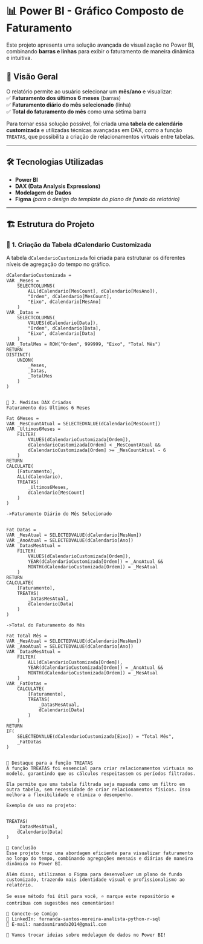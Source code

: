 # 📊 Power BI - Gráfico Composto de Faturamento  

Este projeto apresenta uma solução avançada de visualização no Power BI, combinando **barras e linhas** para exibir o faturamento de maneira dinâmica e intuitiva.  

## 🚀 Visão Geral  

O relatório permite ao usuário selecionar um **mês/ano** e visualizar:  
✅ **Faturamento dos últimos 6 meses** (barras)  
✅ **Faturamento diário do mês selecionado** (linha)  
✅ **Total do faturamento do mês** como uma sétima barra  

Para tornar essa solução possível, foi criada uma **tabela de calendário customizada** e utilizadas técnicas avançadas em DAX, como a função `TREATAS`, que possibilita a criação de relacionamentos virtuais entre tabelas.  

---

## 🛠 Tecnologias Utilizadas  

- **Power BI**  
- **DAX (Data Analysis Expressions)**  
- **Modelagem de Dados**  
- **Figma** *(para o design do template do plano de fundo do relatório)*  

---

## 🏗 Estrutura do Projeto  

### 📌 **1. Criação da Tabela dCalendario Customizada**  

A tabela `dCalendarioCustomizada` foi criada para estruturar os diferentes níveis de agregação do tempo no gráfico.  

```DAX
dCalendarioCustomizada = 
VAR _Meses = 
    SELECTCOLUMNS(
        ALL(dCalendario[MesCount], dCalendario[MesAno]),
        "Ordem", dCalendario[MesCount],
        "Eixo", dCalendario[MesAno]
    )
VAR _Datas = 
    SELECTCOLUMNS(
        VALUES(dCalendario[Data]),
        "Ordem", dCalendario[Data],
        "Eixo", dCalendario[Data]
    )
VAR _TotalMes = ROW("Ordem", 999999, "Eixo", "Total Mês")
RETURN
DISTINCT(
    UNION(
        _Meses,
        _Datas,
        _TotalMes
    )
)


📌 2. Medidas DAX Criadas
Faturamento dos Últimos 6 Meses

Fat 6Meses = 
VAR _MesCountAtual = SELECTEDVALUE(dCalendario[MesCount]) 
VAR _Ultimos6Meses = 
    FILTER(
        VALUES(dCalendarioCustomizada[Ordem]), 
        dCalendarioCustomizada[Ordem] < _MesCountAtual && 
        dCalendarioCustomizada[Ordem] >= _MesCountAtual - 6
    ) 
RETURN
CALCULATE(
    [Faturamento],
    ALL(dCalendario),
    TREATAS(
        _Ultimos6Meses,
        dCalendario[MesCount]
    )
)

->Faturamento Diário do Mês Selecionado


Fat Datas = 
VAR _MesAtual = SELECTEDVALUE(dCalendario[MesNum]) 
VAR _AnoAtual = SELECTEDVALUE(dCalendario[Ano]) 
VAR _DatasMesAtual = 
    FILTER(
        VALUES(dCalendarioCustomizada[Ordem]), 
        YEAR(dCalendarioCustomizada[Ordem]) = _AnoAtual && 
        MONTH(dCalendarioCustomizada[Ordem]) = _MesAtual
    ) 
RETURN
CALCULATE(
    [Faturamento],
    TREATAS(
        _DatasMesAtual, 
        dCalendario[Data]
    )
)

->Total do Faturamento do Mês

Fat Total Mês = 
VAR _MesAtual = SELECTEDVALUE(dCalendario[MesNum]) 
VAR _AnoAtual = SELECTEDVALUE(dCalendario[Ano]) 
VAR _DatasMesAtual = 
    FILTER(
        ALL(dCalendarioCustomizada[Ordem]), 
        YEAR(dCalendarioCustomizada[Ordem]) = _AnoAtual && 
        MONTH(dCalendarioCustomizada[Ordem]) = _MesAtual
    ) 
VAR _FatDatas =
    CALCULATE(
        [Faturamento], 
        TREATAS(
            _DatasMesAtual, 
            dCalendario[Data]
        )
    )
RETURN
IF(
    SELECTEDVALUE(dCalendarioCustomizada[Eixo]) = "Total Mês", 
    _FatDatas
)


🎯 Destaque para a função TREATAS
A função TREATAS foi essencial para criar relacionamentos virtuais no modelo, garantindo que os cálculos respeitassem os períodos filtrados.

Ela permite que uma tabela filtrada seja mapeada como um filtro em outra tabela, sem necessidade de criar relacionamentos físicos. Isso melhora a flexibilidade e otimiza o desempenho.

Exemplo de uso no projeto:


TREATAS(
    _DatasMesAtual, 
    dCalendario[Data]
)

📝 Conclusão
Esse projeto traz uma abordagem eficiente para visualizar faturamento ao longo do tempo, combinando agregações mensais e diárias de maneira dinâmica no Power BI.

Além disso, utilizamos o Figma para desenvolver um plano de fundo customizado, trazendo mais identidade visual e profissionalismo ao relatório.

Se esse método foi útil para você, ⭐ marque este repositório e contribua com sugestões nos comentários!

💬 Conecte-se Comigo
🔗 LinkedIn: fernanda-santos-moreira-analista-python-r-sql
📧 E-mail: nandasmiranda2014@gmail.com

🚀 Vamos trocar ideias sobre modelagem de dados no Power BI!
